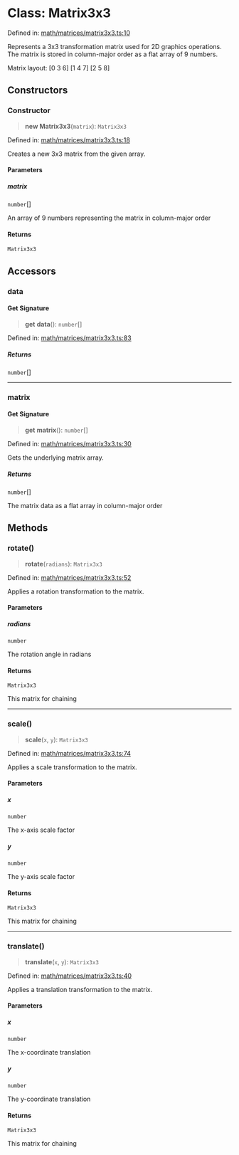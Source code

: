 # Class: Matrix3x3

Defined in: [math/matrices/matrix3x3.ts:10](https://github.com/Forge-Game-Engine/Forge/blob/4b66b21759bd3ab3aaf4c62b3e957c1bb43b7b58/src/math/matrices/matrix3x3.ts#L10)

Represents a 3x3 transformation matrix used for 2D graphics operations.
The matrix is stored in column-major order as a flat array of 9 numbers.

Matrix layout:
[0 3 6]
[1 4 7]
[2 5 8]

## Constructors

### Constructor

> **new Matrix3x3**(`matrix`): `Matrix3x3`

Defined in: [math/matrices/matrix3x3.ts:18](https://github.com/Forge-Game-Engine/Forge/blob/4b66b21759bd3ab3aaf4c62b3e957c1bb43b7b58/src/math/matrices/matrix3x3.ts#L18)

Creates a new 3x3 matrix from the given array.

#### Parameters

##### matrix

`number`[]

An array of 9 numbers representing the matrix in column-major order

#### Returns

`Matrix3x3`

## Accessors

### data

#### Get Signature

> **get** **data**(): `number`[]

Defined in: [math/matrices/matrix3x3.ts:83](https://github.com/Forge-Game-Engine/Forge/blob/4b66b21759bd3ab3aaf4c62b3e957c1bb43b7b58/src/math/matrices/matrix3x3.ts#L83)

##### Returns

`number`[]

***

### matrix

#### Get Signature

> **get** **matrix**(): `number`[]

Defined in: [math/matrices/matrix3x3.ts:30](https://github.com/Forge-Game-Engine/Forge/blob/4b66b21759bd3ab3aaf4c62b3e957c1bb43b7b58/src/math/matrices/matrix3x3.ts#L30)

Gets the underlying matrix array.

##### Returns

`number`[]

The matrix data as a flat array in column-major order

## Methods

### rotate()

> **rotate**(`radians`): `Matrix3x3`

Defined in: [math/matrices/matrix3x3.ts:52](https://github.com/Forge-Game-Engine/Forge/blob/4b66b21759bd3ab3aaf4c62b3e957c1bb43b7b58/src/math/matrices/matrix3x3.ts#L52)

Applies a rotation transformation to the matrix.

#### Parameters

##### radians

`number`

The rotation angle in radians

#### Returns

`Matrix3x3`

This matrix for chaining

***

### scale()

> **scale**(`x`, `y`): `Matrix3x3`

Defined in: [math/matrices/matrix3x3.ts:74](https://github.com/Forge-Game-Engine/Forge/blob/4b66b21759bd3ab3aaf4c62b3e957c1bb43b7b58/src/math/matrices/matrix3x3.ts#L74)

Applies a scale transformation to the matrix.

#### Parameters

##### x

`number`

The x-axis scale factor

##### y

`number`

The y-axis scale factor

#### Returns

`Matrix3x3`

This matrix for chaining

***

### translate()

> **translate**(`x`, `y`): `Matrix3x3`

Defined in: [math/matrices/matrix3x3.ts:40](https://github.com/Forge-Game-Engine/Forge/blob/4b66b21759bd3ab3aaf4c62b3e957c1bb43b7b58/src/math/matrices/matrix3x3.ts#L40)

Applies a translation transformation to the matrix.

#### Parameters

##### x

`number`

The x-coordinate translation

##### y

`number`

The y-coordinate translation

#### Returns

`Matrix3x3`

This matrix for chaining
